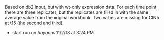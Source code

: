 Based on db2 input, but with wt-only expression data.  For each time point there are three replicates, but the replicates are filled in with the same average value from the original workbook.  Two values are missing for CIN5 at t15 (the second and third).
* start run on _bayanus_ 11/2/18 at 3:24 PM
